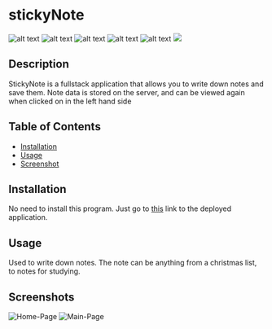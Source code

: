 # stickyNote
![alt text](https://img.shields.io/badge/language-node.js-yellow?style=plastic)
![alt text](https://img.shields.io/badge/Deployed-Heroku-purple?style=plastic)
![alt text](https://img.shields.io/badge/license-none-brightgreen?style=plastic)
![alt text](https://img.shields.io/badge/difficulty-challenge-red?style=plastic)
![alt text](https://img.shields.io/badge/made%20by-kevin-blue?style=plastic)
<a href="#"><img src="https://badges.pufler.dev/visits/climbingryan/stickyNote"></a> 

## Description
StickyNote is a fullstack application that allows you to write down notes and save them. Note data is stored on the server, and can be viewed again when clicked on in the left hand side

## Table of Contents
- [Installation](#Installation)
- [Usage](#Usage)
- [Screenshot](#Screenshots)

## Installation
No need to install this program. Just go to [this](https://fathomless-dusk-54471.herokuapp.com) link to the deployed application. 

## Usage
Used to write down notes. The note can be anything from a christmas list, to notes for studying. 

## Screenshots
![Home-Page](https://user-images.githubusercontent.com/15613846/102422503-90ca7e00-3fcc-11eb-80d6-08ada94b86d4.JPG)
![Main-Page](https://user-images.githubusercontent.com/15613846/102422559-ac358900-3fcc-11eb-9318-0466e7b58502.JPG)
